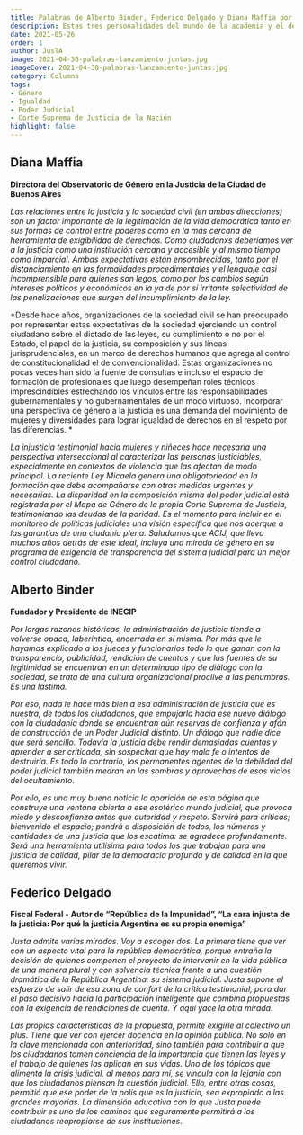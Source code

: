 ```yaml
---
title: Palabras de Alberto Binder, Federico Delgado y Diana Maffia por el lanzamiento de JusTA
description: Estas tres personalidades del mundo de la academia y el derecho dan su mirada sobre los desafíos de nuestra justicia y lo que JusTA puede aportar a este debate
date: 2021-05-26
order: 1
author: JusTA
image: 2021-04-30-palabras-lanzamiento-juntas.jpg
imageCover: 2021-04-30-palabras-lanzamiento-juntas.jpg
category: Columna
tags:
- Género
- Igualdad
- Poder Judicial
- Corte Suprema de Justicia de la Nación
highlight: false
---
```


## Diana Maffia
**Directora del Observatorio de Género en la Justicia de la Ciudad de Buenos Aires**

*Las relaciones entre la justicia y la sociedad civil (en ambas direcciones) son un factor importante de la legitimación de la vida democrática tanto en sus formas de control entre poderes como en la más cercana de herramienta de exigibilidad de derechos. Como ciudadanxs deberíamos ver a la justicia como una institución cercana y accesible y al mismo tiempo como imparcial. Ambas expectativas están ensombrecidas, tanto por el distanciamiento en las formalidades procedimentales y el lenguaje casi incomprensible para quienes son legos, como por los cambios según intereses políticos y económicos en la ya de por sí irritante selectividad de las penalizaciones que surgen del incumplimiento de la ley.*

*Desde hace años, organizaciones de la sociedad civil se han preocupado por representar estas expectativas de la sociedad ejerciendo un control ciudadano sobre el dictado de las leyes, su cumplimiento o no por el Estado, el papel de la justicia, su composición y sus líneas jurisprudenciales, en un marco de derechos humanos que agrega al control de constitucionalidad el de convencionalidad. Estas organizaciones no pocas veces han sido la fuente de consultas e incluso el espacio de formación de profesionales que luego desempeñan roles técnicos imprescindibles estrechando los vínculos entre las responsabilidades gubernamentales y no gubernamentales de un modo virtuoso.
Incorporar una perspectiva de género a la justicia es una demanda del movimiento de mujeres y diversidades para lograr igualdad de derechos en el respeto por las diferencias. *

*La injusticia testimonial hacia mujeres y niñeces hace necesaria una perspectiva interseccional al caracterizar las personas justiciables, especialmente en contextos de violencia que las afectan de modo principal. La reciente Ley Micaela genera una obligatoriedad en la formación que debe acompañarse con otras medidas urgentes y necesarias. La disparidad en la composición misma del poder judicial está registrada por el Mapa de Género de la propia Corte Suprema de Justicia, testimoniando las deudas de la paridad. Es el momento para incluir en el monitoreo de políticas judiciales una visión específica que nos acerque a las garantías de una ciudanía plena. Saludamos que ACIJ, que lleva muchos años detrás de este ideal, incluya una mirada de género en su programa de exigencia de transparencia del sistema judicial para un mejor control ciudadano.*

## Alberto Binder 
**Fundador y Presidente de INECIP**

*Por largas razones históricas, la administración de justicia tiende a volverse opaca, laberíntica, encerrada en sí misma. Por más que le hayamos explicado a los jueces y funcionarios todo lo que ganan con la transparencia, publicidad, rendición de cuentas y que las fuentes de su legitimidad se encuentran en un determinado tipo de diálogo con la sociedad, se trata de una cultura organizacional proclive a las penumbras. Es una lástima.* 

*Por eso, nada le hace más bien a esa administración de justicia que es nuestra, de todos los ciudadanos, que empujarla hacia ese nuevo diálogo con la ciudadanía donde se encuentran aún reservas de confianza y afán de construcción de un Poder Judicial distinto. Un diálogo que nadie dice que será sencillo. Todavía la justicia debe rendir demasiadas cuentas y aprender a ser criticada, sin sospechar que hay mala fe o intentos de destruirla. Es todo lo contrario, los permanentes agentes de la debilidad del poder judicial también medran en las sombras y aprovechas de esos vicios del ocultamiento.*

*Por ello, es una muy buena noticia la aparición de esta página que construye una ventana abierta a ese esotérico mundo judicial, que provoca miedo y desconfianza antes que autoridad y respeto. Servirá para críticas; bienvenido el espacio; pondrá a disposición de todos, los números y cantidades de una justicia que los escatima: se agradece profundamente. Será una herramienta utilísima para todos los que trabajan para una justicia de calidad, pilar de la democracia profunda y de calidad en la que queremos vivir.*




## Federico Delgado 
**Fiscal Federal - Autor de “República de la Impunidad”, “La cara injusta de la justicia: Por qué la justicia Argentina es su propia enemiga”**

*Justa admite varias miradas. Voy a escoger dos. La primera tiene que ver con un aspecto vital para la república democrática, porque entraña la decisión de quienes componen el proyecto de intervenir en la vida pública de una manera plural y con solvencia técnica frente a una cuestión dramática de la República Argentina: su sistema judicial. Justa supone el esfuerzo de salir de esa zona de confort de la crítica testimonial, para dar el paso decisivo hacia la participación inteligente que combina propuestas con la exigencia de rendiciones de cuenta. Y aquí yace la otra mirada.*

*Las propias características de la propuesta, permite exigirle al colectivo un plus. Tiene que ver con ejercer docencia en la opinión pública. No solo en la clave mencionada con anterioridad, sino también para contribuir a que los ciudadanos tomen conciencia de la importancia que tienen las leyes y el trabajo de quienes las aplican en sus vidas. Uno de los tópicos que alimenta la crisis judicial, al menos para mí, se vincula con la lejanía con que los ciudadanos piensan la cuestión judicial. Ello, entre otras cosas, permitió que ese poder de la polis que es la justicia, sea expropiado a las grandes mayorías. La dimensión educativa con la que Justa puede contribuir es uno de los caminos que seguramente permitirá a los ciudadanos reapropiarse de sus instituciones.*
